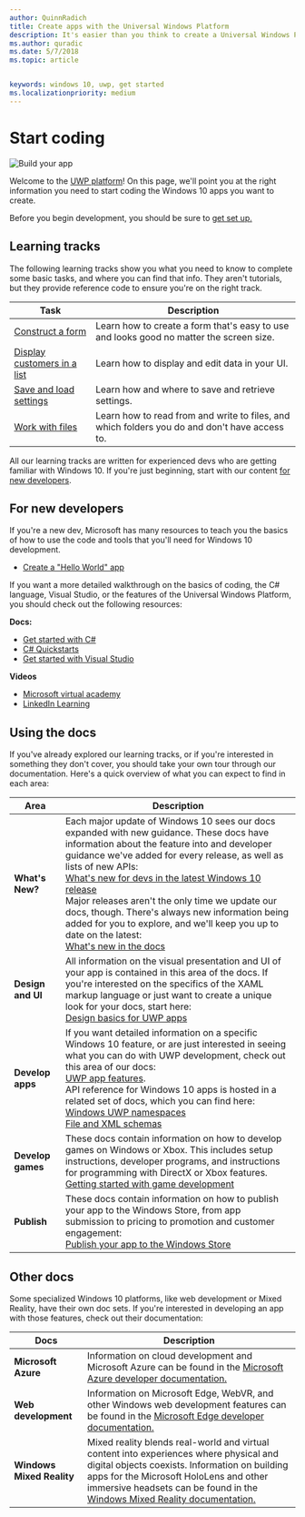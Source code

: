 ```yaml
---
author: QuinnRadich
title: Create apps with the Universal Windows Platform
description: It's easier than you think to create a Universal Windows Platform (UWP) app for Windows 10.
ms.author: quradic
ms.date: 5/7/2018
ms.topic: article


keywords: windows 10, uwp, get started
ms.localizationpriority: medium
---
```


# Start coding

![Build your app](images/build-your-app.png)

Welcome to the [UWP platform](universal-application-platform-guide.md)! On this page, we'll point you at the right information you need to start coding the Windows 10 apps you want to create.

Before you begin development, you should be sure to [get set up.](get-set-up.md)

## Learning tracks

The following learning tracks show you what you need to know to complete some basic tasks, and where you can find that info. They aren't tutorials, but they provide reference code to ensure you're on the right track.

| Task | Description |
| --- | --- |
| [Construct a form](construct-form-learning-track.md) | Learn how to create a form that's easy to use and looks good no matter the screen size. | 
| [Display customers in a list](display-customers-in-list-learning-track.md) | Learn how to display and edit data in your UI. | 
| [Save and load settings](settings-learning-track.md) | Learn how and where to save and retrieve settings. |
| [Work with files](fileio-learning-track.md) | Learn how to read from and write to files, and which folders you do and don't have access to. | 

All our learning tracks are written for experienced devs who are getting familiar with Windows 10. If you're just beginning, start with our content [for new developers](#For-new-developers).

## For new developers

If you're a new dev, Microsoft has many resources to teach you the basics of how to use the code and tools that you'll need for Windows 10 development. 

* [Create a "Hello World" app](your-first-app.md)

If you want a more detailed walkthrough on the basics of coding, the C# language, Visual Studio, or the features of the Universal Windows Platform, you should check out the following resources:

**Docs:**

* [Get started with C#](https://docs.microsoft.com/dotnet/csharp/getting-started/)
* [C# Quickstarts](https://docs.microsoft.com/dotnet/csharp/quick-starts/index)
* [Get started with Visual Studio](https://docs.microsoft.com/visualstudio/ide/)

**Videos**

* [Microsoft virtual academy](https://mva.microsoft.com/training-topics/c-app-development#!level=Beginner&lang=1033)
* [LinkedIn Learning](https://www.linkedin.com/learning/learning-universal-windows-app-development/welcome)

## Using the docs

If you've already explored our learning tracks, or if you're interested in something they don't cover, you should take your own tour through our documentation. Here's a quick overview of what you can expect to find in each area:

| Area | Description |
| --- | --- |
| **What's New?** | Each major update of Windows 10 sees our docs expanded with new guidance. These docs have information about the feature into and developer guidance we've added for every release, as well as lists of new APIs: </br>   [What's new for devs in the latest Windows 10 release](../whats-new/windows-10-version-latest.md) </br> Major releases aren't the only time we update our docs, though. There's always new information being added for you to explore, and we'll keep you up to date on the latest: </br>   [What's new in the docs](../whats-new/windows-docs-latest.md) |
| **Design and UI** | All information on the visual presentation and UI of your app is contained in this area of the docs. If you're interested on the specifics of the XAML markup language or just want to create a unique look for your docs, start here: </br>   [Design basics for UWP apps](../design/basics/index.md) |
| **Develop apps** | If you want detailed information on a specific Windows 10 feature, or are just interested in seeing what you can do with UWP development, check out this area of our docs: </br>   [UWP app features](../develop/index.md). </br> API reference for Windows 10 apps is hosted in a related set of docs, which you can find here: </br>   [Windows UWP namespaces](https://docs.microsoft.com/uwp/api/) </br>   [File and XML schemas](https://docs.microsoft.com/uwp/schemas/) |
| **Develop games** | These docs contain information on how to develop games on Windows or Xbox. This includes setup instructions, developer programs, and instructions for programming with DirectX or Xbox features. </br>   [Getting started with game development](../gaming/getting-started.md) |
| **Publish** | These docs contain information on how to publish your app to the Windows Store, from app submission to pricing to promotion and customer engagement: </br>   [Publish your app to the Windows Store](../publish/index.md) |

## Other docs

Some specialized Windows 10 platforms, like web development or Mixed Reality, have their own doc sets. If you're interested in developing an app with those features, check out their documentation:

| Docs | Description |
| --- | --- |
| **Microsoft Azure** | Information on cloud development and Microsoft Azure can be found in the [Microsoft Azure developer documentation.](https://docs.microsoft.com/azure/) |
| **Web development** | Information on Microsoft Edge, WebVR, and other Windows web development features can be found in the [Microsoft Edge developer documentation.](https://docs.microsoft.com/microsoft-edge/) |
| **Windows Mixed Reality** | Mixed reality blends real-world and virtual content into experiences where physical and digital objects coexists. Information on building apps for the Microsoft HoloLens and other immersive headsets can be found in the [Windows Mixed Reality documentation.](https://docs.microsoft.com/windows/mixed-reality/)|
